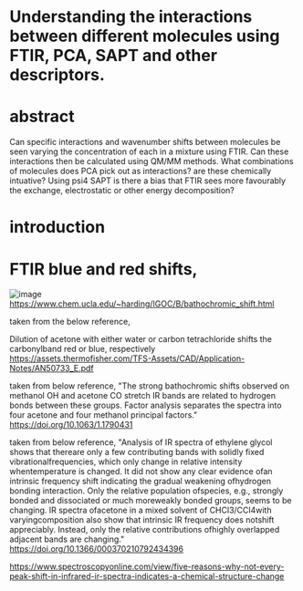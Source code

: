 
# Understanding the interactions between different molecules using FTIR, PCA, SAPT and other descriptors.  


# abstract

Can specific interactions and wavenumber shifts between molecules be seen varying the concentration of each in a mixture using FTIR. Can these interactions then be calculated using QM/MM methods. What combinations of molecules does PCA pick out as interactions? are these chemically intuative? Using psi4 SAPT is there a bias that FTIR sees more favourably the exchange, electrostatic or other energy decomposition?

# introduction

# FTIR blue and red shifts, 

![image](https://user-images.githubusercontent.com/77234655/235965174-661b8c27-ca0b-4490-afc0-a711113db62f.png)
https://www.chem.ucla.edu/~harding/IGOC/B/bathochromic_shift.html

taken from the below reference,

Dilution of acetone with either water or carbon tetrachloride shifts the carbonylband red or blue, respectively
https://assets.thermofisher.com/TFS-Assets/CAD/Application-Notes/AN50733_E.pdf


taken from below reference,
"The strong bathochromic shifts observed on methanol OH and acetone CO stretch IR bands are related to hydrogen bonds between these groups. Factor analysis separates the spectra into four acetone and four methanol principal factors." 
https://doi.org/10.1063/1.1790431


taken from below reference, 
"Analysis  of  IR  spectra  of  ethylene  glycol  shows  that  thereare only a few contributing bands with solidly fixed vibrationalfrequencies,  which  only  change  in  relative  intensity  whentemperature is changed. It did not show any clear evidence ofan intrinsic frequency shift indicating the gradual weakening ofhydrogen bonding interaction. Only the relative population ofspecies,  e.g.,  strongly  bonded  and  dissociated  or  much  moreweakly  bonded  groups,  seems  to  be  changing.  IR  spectra  ofacetone   in   a   mixed   solvent   of   CHCl3/CCl4with   varyingcomposition  also  show  that  intrinsic  IR  frequency  does  notshift  appreciably.  Instead,  only  the  relative  contributions  ofhighly overlapped adjacent bands are changing."
https://doi.org/10.1366/000370210792434396





https://www.spectroscopyonline.com/view/five-reasons-why-not-every-peak-shift-in-infrared-ir-spectra-indicates-a-chemical-structure-change








